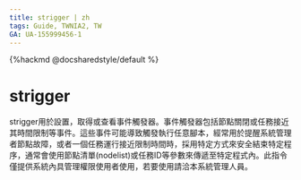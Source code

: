 ```yaml
---
title: strigger | zh
tags: Guide, TWNIA2, TW
GA: UA-155999456-1
---
```


{%hackmd @docsharedstyle/default %}

# strigger
    
strigger用於設置，取得或查看事件觸發器。事件觸發器包括節點關閉或任務接近其時間限制等事件。這些事件可能導致觸發執行任意腳本，經常用於提醒系統管理者節點故障，或者一個任務運行接近限制時間時，採用特定方式來安全結束特定程序，通常會使用節點清單(nodelist)或任務ID等參數來傳遞至特定程式內。此指令僅提供系統內具管理權限使用者使用，若要使用請洽本系統管理人員。
    